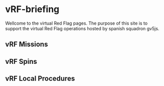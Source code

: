 # vRF-briefing
Wellcome to the virtual Red Flag pages. The purpose of this site is to support the virtual Red Flag operations hosted by spanish squadron gv5js.


## vRF Missions
## vRF Spins
## vRF Local Procedures
